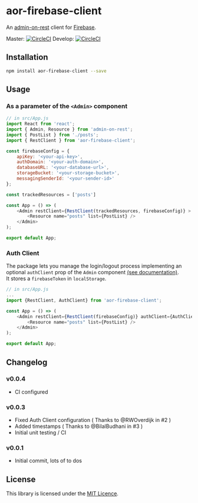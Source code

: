 # aor-firebase-client

An [admin-on-rest](https://github.com/marmelab/admin-on-rest) client for [Firebase](https://firebase.google.com).

Master: [![CircleCI](https://circleci.com/gh/sidferreira/aor-firebase-client/tree/master.svg?style=svg)](https://circleci.com/gh/sidferreira/aor-firebase-client/tree/master)
Develop: [![CircleCI](https://circleci.com/gh/sidferreira/aor-firebase-client/tree/develop.svg?style=svg)](https://circleci.com/gh/sidferreira/aor-firebase-client/tree/develop)

## Installation

```sh
npm install aor-firebase-client --save
```

## Usage


### As a parameter of the `<Admin>` component
```js
// in src/App.js
import React from 'react';
import { Admin, Resource } from 'admin-on-rest';
import { PostList } from './posts';
import { RestClient } from 'aor-firebase-client';

const firebaseConfig = {
    apiKey: '<your-api-key>',
    authDomain: '<your-auth-domain>',
    databaseURL: '<your-database-url>',
    storageBucket: '<your-storage-bucket>',
    messagingSenderId: '<your-sender-id>'
};

const trackedResources = ['posts']

const App = () => (
    <Admin restClient={RestClient(trackedResources, firebaseConfig)} >
        <Resource name="posts" list={PostList} />
    </Admin>
);

export default App;
```

### Auth Client
The package lets you manage the login/logout process implementing an optional `authClient` prop of the `Admin` component [(see documentation)](https://marmelab.com/admin-on-rest/Authentication.html).  
It stores a `firebaseToken` in  `localStorage`.  


```js
// in src/App.js
...
import {RestClient, AuthClient} from 'aor-firebase-client';

const App = () => (
    <Admin restClient={RestClient(firebaseConfig)} authClient={AuthClient}>
        <Resource name="posts" list={PostList} />
    </Admin>
);

export default App;
```

## Changelog

### v0.0.4
  * CI configured

### v0.0.3
  * Fixed Auth Client configuration ( Thanks to @RWOverdijk in #2 )
  * Added timestamps ( Thanks to @BilalBudhani in #3 )
  * Initial unit testing / CI

### v0.0.1
  * Initial commit, lots of to dos

## License

This library is licensed under the [MIT Licence](LICENSE).
